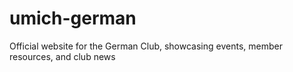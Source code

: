 # umich-german
Official website for the German Club, showcasing events, member resources, and club news
